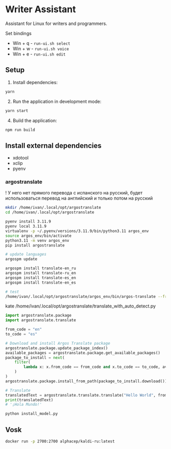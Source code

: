 # Writer Assistant

Assistant for Linux for writers and programmers.

Set bindings

- Win + q - `run-ui.sh select`
- Win + w - `run-ui.sh voice`
- Win + e - `run-ui.sh edit`

## Setup

1. Install dependencies:
```bash
yarn
```

2. Run the application in development mode:
```bash
yarn start
```

4. Build the application:
```bash
npm run build
```

## Install external dependencies

- xdotool
- xclip
- pyenv

### argostranslate

! У него нет прямого перевода с испанского на русский, будет использоваться перевод на английский и только потом на русский

```bash
mkdir /home/ivan/.local/opt/argostranslate
cd /home/ivan/.local/opt/argostranslate

pyenv install 3.11.9
pyenv local 3.11.9
virtualenv -p ~/.pyenv/versions/3.11.9/bin/python3.11 argos_env
source argos_env/bin/activate
python3.11 -m venv argos_env
pip install argostranslate

# update languages
argospm update

argospm install translate-en_ru
argospm install translate-ru_en
argospm install translate-es_en
argospm install translate-en_es

# test
/home/ivan/.local/opt/argostranslate/argos_env/bin/argos-translate --from en --to ru "<TEXT>"

```

kate /home/ivan/.local/opt/argostranslate/translate_with_auto_detect.py

```python
import argostranslate.package
import argostranslate.translate

from_code = "en"
to_code = "es"

# Download and install Argos Translate package
argostranslate.package.update_package_index()
available_packages = argostranslate.package.get_available_packages()
package_to_install = next(
    filter(
        lambda x: x.from_code == from_code and x.to_code == to_code, available_packages
    )
)
argostranslate.package.install_from_path(package_to_install.download())

# Translate
translatedText = argostranslate.translate.translate("Hello World", from_code, to_code)
print(translatedText)
# '¡Hola Mundo!'
```

```bash
python install_model.py
```

## Vosk

```bash
docker run -p 2700:2700 alphacep/kaldi-ru:latest
```
